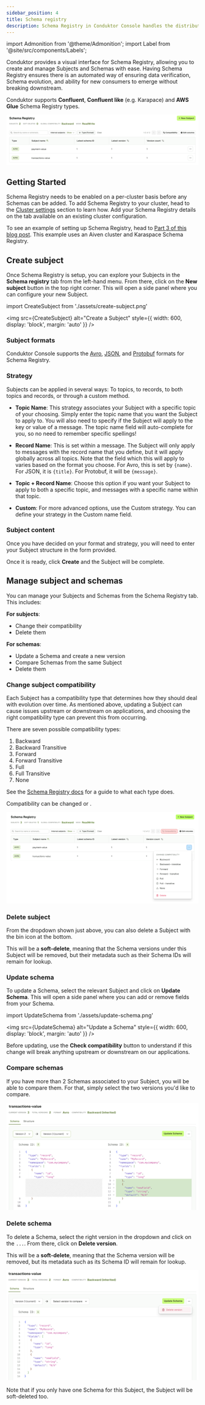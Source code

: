 ```yaml
---
sidebar_position: 4
title: Schema registry
description: Schema Registry in Conduktor Console handles the distribution and synchronization of Schemas to the producer and consumer for Kafka.
---
```


import Admonition from '@theme/Admonition';
import Label from '@site/src/components/Labels';

Conduktor provides a visual interface for Schema Registry, allowing you to create and manage Subjects and Schemas with ease. Having Schema Registry ensures there is an automated way of ensuring data verification, Schema evolution, and ability for new consumers to emerge without breaking downstream.

Conduktor supports **Confluent**, **Confluent like** (e.g. Karapace) and **AWS Glue** Schema Registry types.

![Schema registry tab](assets/schema-registry-list.png)

## Getting Started

Schema Registry needs to be enabled on a per-cluster basis before any Schemas can be added. To add Schema Registry to your cluster, head to the [Cluster settings](/platform/navigation/settings/managing-clusters/) section to learn how. Add your Schema Registry details on the tab available on an existing cluster configuration.

To see an example of setting up Schema Registry, head to [Part 3 of this blog post](https://www.conduktor.io/blog/what-is-the-schema-registry-and-why-do-you-need-to-use-it). This example uses an Aiven cluster and Karaspace Schema Registry.

## Create subject

Once Schema Registry is setup, you can explore your Subjects in the **Schema registry** tab from the left-hand menu. From there, click on the **New subject** button in the top right corner. This will open a side panel where you can configure your new Subject.

import CreateSubject from './assets/create-subject.png'

<img src={CreateSubject} alt="Create a Subject" style={{ width: 600, display: 'block', margin: 'auto' }} />

### Subject formats

Conduktor Console supports the [Avro](https://avro.apache.org/docs/current/spec.html), [JSON](https://json-schema.org/), and [Protobuf](https://developers.google.com/protocol-buffers/) formats for Schema Registry.

### Strategy

Subjects can be applied in several ways: To topics, to records, to both topics and records, or through a custom method.

- **Topic Name**: This strategy associates your Subject with a specific topic of your choosing. Simply enter the topic name that you want the Subject to apply to. You will also need to specify if the Subject will apply to the key or value of a message. The topic name field will auto-complete for you, so no need to remember specific spellings!

- **Record Name**: This is set within a message. The Subject will only apply to messages with the record name that you define, but it will apply globally across all topics. Note that the field which this will apply to varies based on the format you choose. For Avro, this is set by `{name}`. For JSON, it is `{title}`. For Protobuf, it will be `{message}`.

- **Topic + Record Name**: Choose this option if you want your Subject to apply to both a specific topic, and messages with a specific name within that topic.

- **Custom**: For more advanced options, use the Custom strategy. You can define your strategy in the Custom name field.

### Subject content

Once you have decided on your format and strategy, you will need to enter your Subject structure in the form provided.

Once it is ready, click **Create** and the Subject will be complete.

## Manage subject and schemas

You can manage your Subjects and Schemas from the Schema Registry tab. This includes:

**For subjects**:

- Change their compatibility
- Delete them

**For schemas**:

- Update a Schema and create a new version
- Compare Schemas from the same Subject
- Delete them

### Change subject compatibility

Each Subject has a compatibility type that determines how they should deal with evolution over time. As mentioned above, updating a Subject can cause issues upstream or downstream on applications, and choosing the right compatibility type can prevent this from occurring.

There are seven possible compatibility types:

1. Backward
1. Backward Transitive
1. Forward
1. Forward Transitive
1. Full
1. Full Transitive
1. None

See the [Schema Registry docs](https://docs.confluent.io/platform/current/schema-registry/avro.html#summary) for a guide to what each type does.

Compatibility can be changed <Label type="PerSubject" /> or <Label type="Globally" />.

![Change Subject compatibility](assets/change-compatibility.png)

### Delete subject

From the dropdown shown just above, you can also delete a Subject with the bin icon at the bottom.

This will be a **soft-delete**, meaning that the Schema versions under this Subject will be removed, but their metadata such as their Schema IDs will remain for lookup.

### Update schema

To update a Schema, select the relevant Subject and click on **Update Schema**. This will open a side panel where you can add or remove fields from your Schema.

import UpdateSchema from './assets/update-schema.png'

<img src={UpdateSchema} alt="Update a Schema" style={{ width: 600, display: 'block', margin: 'auto' }} />

Before updating, use the **Check compatibility** button to understand if this change will break anything upstream or downstream on our applications.

### Compare schemas

If you have more than 2 Schemas associated to your Subject, you will be able to compare them. For that, simply select the two versions you'd like to compare.

![Compare Schemas](assets/compare-schemas.png)

### Delete schema

To delete a Schema, select the right version in the dropdown and click on the `...`. From there, click on **Delete version**.

This will be a **soft-delete**, meaning that the Schema version will be removed, but its metadata such as its Schema ID will remain for lookup.

![Delete Schema](assets/delete-schema.png)

Note that if you only have one Schema for this Subject, the Subject will be soft-deleted too.

